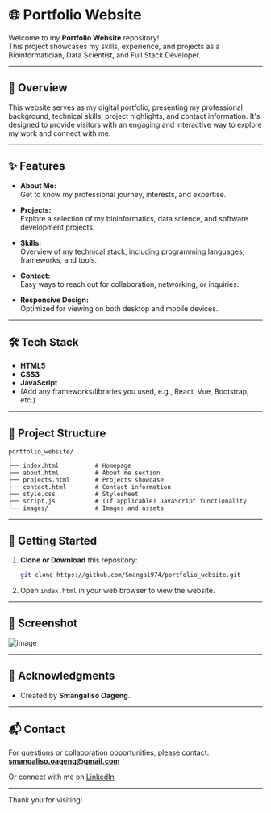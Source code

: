 # 🌐 Portfolio Website

Welcome to my **Portfolio Website** repository!  
This project showcases my skills, experience, and projects as a Bioinformatician, Data Scientist, and Full Stack Developer.

---

## 🚀 Overview

This website serves as my digital portfolio, presenting my professional background, technical skills, project highlights, and contact information. It's designed to provide visitors with an engaging and interactive way to explore my work and connect with me.

---

## ✨ Features

- **About Me:**  
  Get to know my professional journey, interests, and expertise.

- **Projects:**  
  Explore a selection of my bioinformatics, data science, and software development projects.

- **Skills:**  
  Overview of my technical stack, including programming languages, frameworks, and tools.

- **Contact:**  
  Easy ways to reach out for collaboration, networking, or inquiries.

- **Responsive Design:**  
  Optimized for viewing on both desktop and mobile devices.

---

## 🛠️ Tech Stack

- **HTML5**
- **CSS3**
- **JavaScript**
- (Add any frameworks/libraries you used, e.g., React, Vue, Bootstrap, etc.)

---

## 📁 Project Structure

```
portfolio_website/
│
├── index.html          # Homepage
├── about.html          # About me section
├── projects.html       # Projects showcase
├── contact.html        # Contact information
├── style.css           # Stylesheet
├── script.js           # (If applicable) JavaScript functionality
└── images/             # Images and assets
```

---

## 🏁 Getting Started

1. **Clone or Download** this repository:
    ```sh
    git clone https://github.com/Smanga1974/portfolio_website.git
    ```
2. Open `index.html` in your web browser to view the website.

---

## 📸 Screenshot

![image](https://github.com/user-attachments/assets/4657802c-af32-4722-8812-fa643a62cd17)


---

## 🙌 Acknowledgments

- Created by **Smangaliso Oageng**.

---

## 📬 Contact

For questions or collaboration opportunities, please contact:  
**smangaliso.oageng@gmail.com**

Or connect with me on [LinkedIn]()

---

Thank you for visiting!

